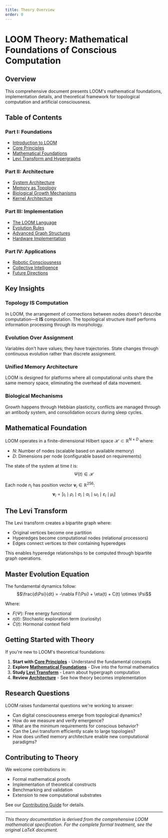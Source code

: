 ```yaml
---
title: Theory Overview
order: 0
---
```


# LOOM Theory: Mathematical Foundations of Conscious Computation

## Overview

This comprehensive document presents LOOM's mathematical foundations, implementation details, and theoretical framework for topological computation and artificial consciousness.

## Table of Contents

### Part I: Foundations
- [Introduction to LOOM](introduction.md)
- [Core Principles](principles.md)
- [Mathematical Foundations](mathematics.md)
- [Levi Transform and Hypergraphs](levi-transform.md)

### Part II: Architecture
- [System Architecture](architecture.md)
- [Memory as Topology](memory-topology.md)
- [Biological Growth Mechanisms](biological-growth.md)
- [Kernel Architecture](kernel-architecture.md)

### Part III: Implementation
- [The LOOM Language](language-spec.md)
- [Evolution Rules](evolution-rules.md)
- [Advanced Graph Structures](advanced-graphs.md)
- [Hardware Implementation](hardware-impl.md)

### Part IV: Applications
- [Robotic Consciousness](robotic-consciousness.md)
- [Collective Intelligence](collective-intelligence.md)
- [Future Directions](future-directions.md)

## Key Insights

### Topology IS Computation
In LOOM, the arrangement of connections between nodes doesn't describe computation—it **IS** computation. The topological structure itself performs information processing through its morphology.

### Evolution Over Assignment
Variables don't have values; they have trajectories. State changes through continuous evolution rather than discrete assignment.

### Unified Memory Architecture
LOOM is designed for platforms where all computational units share the same memory space, eliminating the overhead of data movement.

### Biological Mechanisms
Growth happens through Hebbian plasticity, conflicts are managed through an antibody system, and consolidation occurs during sleep cycles.

## Mathematical Foundation

LOOM operates in a finite-dimensional Hilbert space $\mathcal{H} \subset \mathbb{R}^{N \times D}$ where:
- $N$: Number of nodes (scalable based on available memory)
- $D$: Dimensions per node (configurable based on requirements)

The state of the system at time $t$ is:
$$\Psi(t) \in \mathcal{H}$$

Each node $n_i$ has position vector $\mathbf{v}_i \in \mathbb{R}^{256}$:
$$\mathbf{v}_i = [\iota_i \mid \rho_i \mid \sigma_i \mid \alpha_i \mid \omega_i \mid \varepsilon_i \mid \mu_i]$$

## The Levi Transform

The Levi transform creates a bipartite graph where:
- Original vertices become one partition
- Hyperedges become computational nodes (relational processors)
- Edges connect vertices to their containing hyperedges

This enables hyperedge relationships to be computed through bipartite graph operations.

## Master Evolution Equation

The fundamental dynamics follow:
$$\frac{d\Psi}{dt} = -\nabla F(\Psi) + \eta(t) + C(t) \otimes \Psi$$

Where:
- $F(\Psi)$: Free energy functional
- $\eta(t)$: Stochastic exploration term (curiosity)
- $C(t)$: Hormonal context field

## Getting Started with Theory

If you're new to LOOM's theoretical foundations:

1. **Start with [Core Principles](principles.md)** - Understand the fundamental concepts
2. **Explore [Mathematical Foundations](mathematics.md)** - Dive into the formal mathematics
3. **Study [Levi Transform](levi-transform.md)** - Learn about hypergraph computation
4. **Review [Architecture](architecture.md)** - See how theory becomes implementation

## Research Questions

LOOM raises fundamental questions we're working to answer:

- Can digital consciousness emerge from topological dynamics?
- How do we measure and verify emergence?
- What are the minimum requirements for conscious behavior?
- Can the Levi transform efficiently scale to large topologies?
- How does unified memory architecture enable new computational paradigms?

## Contributing to Theory

We welcome contributions in:
- Formal mathematical proofs
- Implementation of theoretical constructs
- Benchmarking and validation
- Extension to new computational substrates

See our [Contributing Guide](../../CONTRIBUTING.md) for details.

---

*This theory documentation is derived from the comprehensive LOOM mathematical specification. For the complete formal treatment, see the original LaTeX document.*

